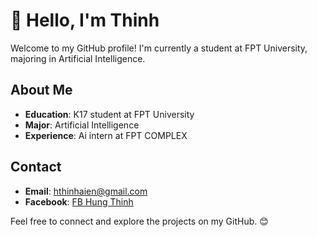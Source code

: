 # 👋 Hello, I'm Thinh

Welcome to my GitHub profile! I'm currently a student at FPT University, majoring in Artificial Intelligence.

## About Me

-  **Education**: K17 student at FPT University
-  **Major**: Artificial Intelligence
-  **Experience**: Ai intern at FPT COMPLEX

## Contact

-  **Email**: hthinhaien@gmail.com
-  **Facebook**: [FB Hung Thinh](https://www.facebook.com/hungthinh.hoang.758)  <!-- Replace with your actual Facebook link -->


Feel free to connect and explore the projects on my GitHub. 😊
